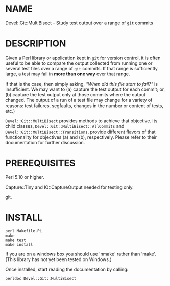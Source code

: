 # NAME

Devel::Git::MultiBisect - Study test output over a range of `git` commits

# DESCRIPTION

Given a Perl library or application kept in `git` for version control, it is
often useful to be able to compare the output collected from running one or
several test files over a range of `git` commits.  If that range is sufficiently
large, a test may fail in **more than one way** over that range.

If that is the case, then simply asking, _"When did this file start to
fail?"_ is insufficient.  We may want to (a) capture the test output for each
commit; or, (b) capture the test output only at those commits where the output
changed.  The output of a run of a test file may change for a variety of
reasons:  test failures, segfaults, changes in the number or content of tests,
etc.)

`Devel::Git::MultiBisect` provides methods to achieve that objective.  Its
child classes, `Devel::Git::MultiBisect::AllCommits` and
`Devel::Git::MultiBisect::Transitions`, provide different flavors of that
functionality for objectives (a) and (b), respectively.  Please refer to their
documentation for further discussion.

# PREREQUISITES

Perl 5.10 or higher.

Capture::Tiny and IO::CaptureOutput needed for testing only.

git.

# INSTALL

```
perl Makefile.PL
make
make test
make install
```

If you are on a windows box you should use 'nmake' rather than 'make'.  (This
library has not yet been tested on Windows.)

Once installed, start reading the documentation by calling:

```
perldoc Devel::Git::MultiBisect
```
